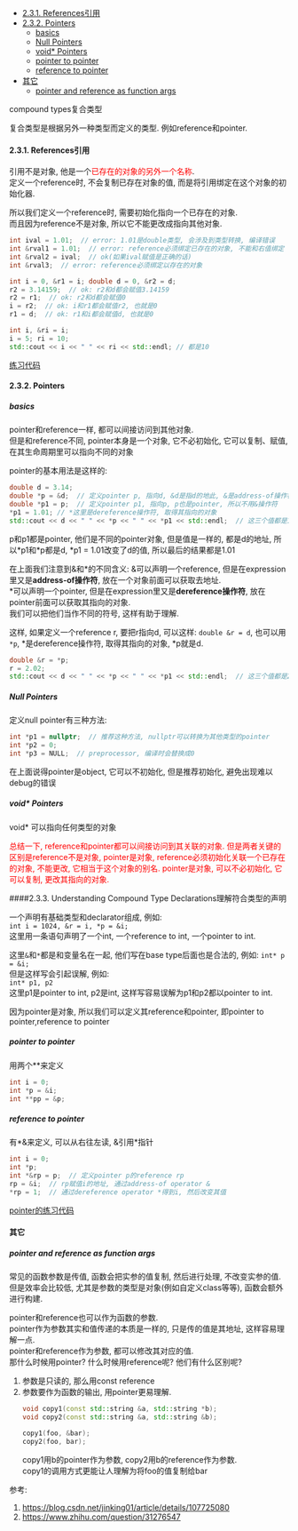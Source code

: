 <!-- TOC -->

- [2.3.1. References引用](#231-references引用)
- [2.3.2. Pointers](#232-pointers)
  - [basics](#basics)
  - [Null Pointers](#null-pointers)
  - [void* Pointers](#void-pointers)
  - [pointer to pointer](#pointer-to-pointer)
  - [reference to pointer](#reference-to-pointer)
- [其它](#其它)
  - [pointer and reference as function args](#pointer-and-reference-as-function-args)

<!-- /TOC -->

compound types复合类型

复合类型是根据另外一种类型而定义的类型. 例如reference和pointer.

<a id="markdown-231-references引用" name="231-references引用"></a>
#### 2.3.1. References引用

引用不是对象, 他是一个<font color=red>已存在的对象的另外一个名称</font>.  
定义一个reference时, 不会复制已存在对象的值, 而是将引用绑定在这个对象的初始化器.  

所以我们定义一个reference时, 需要初始化指向一个已存在的对象.  
而且因为reference不是对象, 所以它不能更改成指向其他对象.

```cpp
int ival = 1.01;  // error: 1.01是double类型, 会涉及到类型转换, 编译错误
int &rval1 = 1.01;  // error: reference必须绑定已存在的对象, 不能和右值绑定
int &rval2 = ival;  // ok(如果ival赋值是正确的话)
int &rval3;  // error: reference必须绑定以存在的对象

int i = 0, &r1 = i; double d = 0, &r2 = d;
r2 = 3.14159;  // ok: r2和d都会赋值3.14159
r2 = r1;  // ok: r2和d都会赋值0
i = r2;  // ok: i和r1都会赋值r2, 也就是0
r1 = d;  // ok: r1和i都会赋值d, 也就是0

int i, &ri = i;
i = 5; ri = 10;
std::cout << i << " " << ri << std::endl; // 都是10
```

<a href="code/chapter_2_viariables_and_basic_types/reference.cpp">练习代码</a>

<a id="markdown-232-pointers" name="232-pointers"></a>
#### 2.3.2. Pointers

<a id="markdown-basics" name="basics"></a>
##### basics

pointer和reference一样, 都可以间接访问到其他对象.  
但是和reference不同, pointer本身是一个对象, 它不必初始化, 它可以复制、赋值, 在其生命周期里可以指向不同的对象

pointer的基本用法是这样的:
```cpp
double d = 3.14;
double *p = &d;  // 定义pointer p, 指向d, &d是指d的地此, &是address-of操作符
double *p1 = p;  // 定义pointer p1, 指向p, p也是pointer, 所以不用&操作符
*p1 = 1.01; // *这里是dereference操作符, 取得其指向的对象
std::cout << d << " " << *p << " " << *p1 << std::endl;  // 这三个值都是1.01
```
p和p1都是pointer, 他们是不同的pointer对象, 但是值是一样的, 都是d的地址, 所以\*p1和\*p都是d, \*p1 = 1.01改变了d的值, 所以最后的结果都是1.01

在上面我们注意到&和\*的不同含义:
&可以声明一个reference, 但是在expression里又是**address-of操作符**, 放在一个对象前面可以获取去地址.  
\*可以声明一个pointer, 但是在expression里又是**dereference操作符**, 放在pointer前面可以获取其指向的对象.  
我们可以把他们当作不同的符号, 这样有助于理解.

这样, 如果定义一个reference r, 要把r指向d, 可以这样: `double &r = d`, 也可以用`*p`, \*是dereference操作符, 取得其指向的对象, *p就是d.
```cpp
double &r = *p;
r = 2.02;
std::cout << d << " " << *p << " " << *p1 << std::endl;  // 这三个值都是2.02
```

<a id="markdown-null-pointers" name="null-pointers"></a>
##### Null Pointers

定义null pointer有三种方法:
```cpp
int *p1 = nullptr;  // 推荐这种方法, nullptr可以转换为其他类型的pointer
int *p2 = 0;
int *p3 = NULL;  // preprocessor, 编译时会替换成0
```
在上面说得pointer是object, 它可以不初始化, 但是推荐初始化, 避免出现难以debug的错误

<a id="markdown-void-pointers" name="void-pointers"></a>
##### void* Pointers

void* 可以指向任何类型的对象

<font color=red>总结一下, reference和pointer都可以间接访问到其关联的对象. 但是两者关键的区别是reference不是对象, pointer是对象, reference必须初始化关联一个已存在的对象, 不能更改, 它相当于这个对象的别名. pointer是对象, 可以不必初始化, 它可以复制, 更改其指向的对象.</font>

<a id="markdown-233-understanding-compound-type-declarations理解符合类型的声明" name="233-understanding-compound-type-declarations理解符合类型的声明"></a>
####2.3.3. Understanding Compound Type Declarations理解符合类型的声明

一个声明有基础类型和declarator组成, 例如:  
`int i = 1024, &r = i, *p = &i;`  
这里用一条语句声明了一个int, 一个reference to int, 一个pointer to int.  

这里`&`和`*`都是和变量名在一起, 他们写在base type后面也是合法的, 例如: `int* p = &i;`  
但是这样写会引起误解, 例如:  
`int* p1, p2`  
这里p1是pointer to int, p2是int, 这样写容易误解为p1和p2都以pointer to int.

因为pointer是对象, 所以我们可以定义其reference和pointer, 即pointer to pointer,reference to pointer

<a id="markdown-pointer-to-pointer" name="pointer-to-pointer"></a>
##### pointer to pointer

用两个\*\*来定义

```cpp
int i = 0;
int *p = &i;
int **pp = &p;
```

<a id="markdown-reference-to-pointer" name="reference-to-pointer"></a>
##### reference to pointer

有\*&来定义, 可以从右往左读, &引用*指针

```cpp
int i = 0;
int *p;
int *&rp = p;  // 定义pointer p的reference rp
rp = &i;  // rp赋值i的地址, 通过address-of operator &
*rp = 1;  // 通过dereference operator *得到i, 然后改变其值
```

<a href="code/chapter_2_viariables_and_basic_types/pointer.cpp">pointer的练习代码</a>

<a id="markdown-其它" name="其它"></a>
#### 其它

<a id="markdown-pointer-and-reference-as-function-args" name="pointer-and-reference-as-function-args"></a>
##### pointer and reference as function args

常见的函数参数是传值, 函数会把实参的值复制, 然后进行处理, 不改变实参的值.  
但是效率会比较低, 尤其是参数的类型是对象(例如自定义class等等), 函数会额外进行构建.  

pointer和reference也可以作为函数的参数.  
pointer作为参数其实和值传递的本质是一样的, 只是传的值是其地址, 这样容易理解一点.  
pointer和reference作为参数, 都可以修改其对应的值.  
那什么时候用pointer? 什么时候用reference呢? 他们有什么区别呢?

1. 参数是只读的, 那么用const reference
2. 参数要作为函数的输出, 用pointer更易理解.
    ```c++
    void copy1(const std::string &a, std::string *b);
    void copy2(const std::string &a, std::string &b);

    copy1(foo, &bar);
    copy2(foo, bar);
    ```
    copy1用b的pointer作为参数, copy2用b的reference作为参数.  
    copy1的调用方式更能让人理解为将foo的值复制给bar

参考:  
1. <https://blog.csdn.net/jinking01/article/details/107725080>
2. <https://www.zhihu.com/question/31276547>
